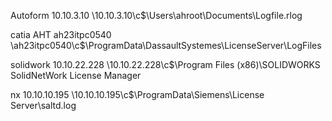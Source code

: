 Autoform	10.10.3.10	\\10.10.3.10\c$\Users\ahroot\Documents\Logfile.rlog 

catia AHT	ah23itpc0540	\\ah23itpc0540\c$\ProgramData\DassaultSystemes\LicenseServer\LogFiles

solidwork	10.10.22.228	\\10.10.22.228\c$\Program Files (x86)\SOLIDWORKS SolidNetWork License Manager

nx	10.10.10.195	\\10.10.10.195\c$\ProgramData\Siemens\License Server\saltd.log